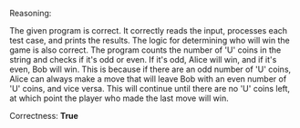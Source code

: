 Reasoning: 

The given program is correct. It correctly reads the input, processes each test case, and prints the results. The logic for determining who will win the game is also correct. The program counts the number of 'U' coins in the string and checks if it's odd or even. If it's odd, Alice will win, and if it's even, Bob will win. This is because if there are an odd number of 'U' coins, Alice can always make a move that will leave Bob with an even number of 'U' coins, and vice versa. This will continue until there are no 'U' coins left, at which point the player who made the last move will win.

Correctness: **True**